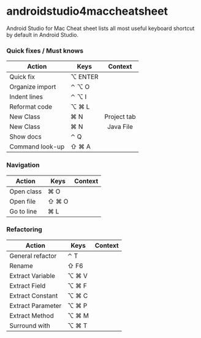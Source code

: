 androidstudio4maccheatsheet
===========================

Android Studio for Mac Cheat sheet lists all most useful keyboard shortcut by default in Android Studio.

### Quick fixes / Must knows

| Action           | Keys          | Context       | 
| ---------------- | ------------- |:-------------:|
| Quick fix        | ⌥ ENTER       |               | 
| Organize import  | ⌃ ⌥ O         |               |  
| Indent lines     | ⌃ ⌥ I         |               |
| Reformat code    | ⌥ ⌘ L         |               | 
| New Class        | ⌘ N           | Project  tab  | 
| New Class        | ⌘ N           | Java File     | 
| Show docs        | ⌃ Q           |               | 
| Command look-up  | ⇧ ⌘ A         |               | 

### Navigation
| Action           | Keys          | Context       | 
| ---------------- | ------------- |:-------------:|
| Open class       | ⌘ O           |               | 
| Open file        | ⇧ ⌘ O         |               |  
| Go to line       | ⌘ L           |               |

### Refactoring

| Action           | Keys          | Context       | 
| ---------------- | ------------- |:-------------:|
| General refactor | ⌃ T           |               | 
| Rename           | ⇧ F6          |               |  
| Extract Variable | ⌥ ⌘ V         |               |
| Extract Field    | ⌥ ⌘ F         |               |
| Extract Constant | ⌥ ⌘ C         |               |
| Extract Parameter| ⌥ ⌘ P         |               |
| Extract Method   | ⌥ ⌘ M         |               |
| Surround with    | ⌥ ⌘ T         |               |






<!-- Mac symbols for fast copy-paste contributions
 CTRL    : ⌃
 Option  : ⌥
 Command : ⌘
 Shift   : ⇧ 
-->
